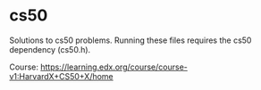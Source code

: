 # cs50
Solutions to cs50 problems. Running these files requires the cs50 dependency (cs50.h).

Course: https://learning.edx.org/course/course-v1:HarvardX+CS50+X/home
